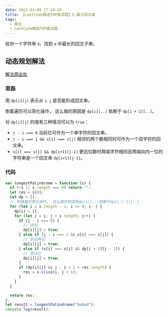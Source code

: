 ```yaml
---
date: 2022-03-09 17:24:20
title: 【LeetCode精选TOP面试题】5-最大回文串
tags:
  - 算法
  - LeetCode精选TOP面试题
---
```


给你一个字符串 s，找到 s 中最长的回文子串。

## 动态规划解法

[解法原出处](https://github.com/SimonFighter/leetcode_lucifer/blob/master/problems/5.longest-palindromic-substring.md)

### 思路

用 `dp[i][j]` 表示从 `i-j` 是否能形成回文串。

倒着遍历可以简化操作， 这么做的原因是 `dp[i][..]` 依赖于 `dp[i + 1][..]`。

对 `dp[i][j]` 的值有三种情况可以为 `true`：

- `j - i === 0` 当前位可作为一个单字符的回文串。
- `j - i === 1 && s[i] === s[j]` 相邻的两个数相同时可作为一个双字符的回文串。
- `s[i] === s[j] && dp[i+1][j-1]` 更远位数时两端字符相同且两端向内一位的字符串是一个回文串 `dp[i+1][j-1]`。

### 代码

```js
var longestPalindrome = function (s) {
  if (!s || s.length === 0) return "";
  let res = s[0];
  let dp = [];
  // 倒着遍历简化操作， 这么做的原因是dp[i][..]依赖于dp[i + 1][..]
  for (let i = s.length - 1; i >= 0; i--) {
    dp[i] = [];
    for (let j = i; j < s.length; j++) {
      if (j - i === 0) {
        // 同位
        dp[i][j] = true;
      } else if (j - i === 1 && s[i] === s[j]) {
        // 前后两位
        dp[i][j] = true;
      } else if (s[i] === s[j] && dp[i + 1][j - 1]) {
        // 更远位
        dp[i][j] = true;
      }
      if (dp[i][j] && j - i + 1 > res.length) {
        res = s.slice(i, j + 1);
      }
    }
  }

  return res;
};
let result = longestPalindrome("babad");
console.log(result);
```
